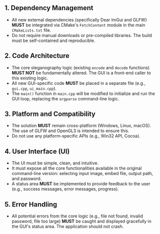 ## 1. Dependency Management
- All new external dependencies (specifically Dear ImGui and GLFW) **MUST** be integrated via CMake's `FetchContent` module in the main `CMakeLists.txt` file.
- Do not require manual downloads or pre-compiled libraries. The build must be self-contained and reproducible.

## 2. Code Architecture
- The core steganography logic (existing `encode` and `decode` functions) **MUST NOT** be fundamentally altered. The GUI is a front-end caller to this existing logic.
- All new GUI-specific code **MUST** be placed in a separate file (e.g., `gui.cpp`, `ui_main.cpp`).
- The `main()` function in `main.cpp` will be modified to initialize and run the GUI loop, replacing the `argparse` command-line logic.

## 3. Platform and Compatibility
- The solution **MUST** remain cross-platform (Windows, Linux, macOS). The use of GLFW and OpenGL3 is intended to ensure this.
- Do not use any platform-specific APIs (e.g., Win32 API, Cocoa).

## 4. User Interface (UI)
- The UI must be simple, clean, and intuitive.
- It must expose all the core functionalities available in the original command-line version: selecting input image, embed file, output path, and password.
- A status area **MUST** be implemented to provide feedback to the user (e.g., success messages, error messages, progress).

## 5. Error Handling
- All potential errors from the core logic (e.g., file not found, invalid password, file too large) **MUST** be caught and displayed gracefully in the GUI's status area. The application should not crash.